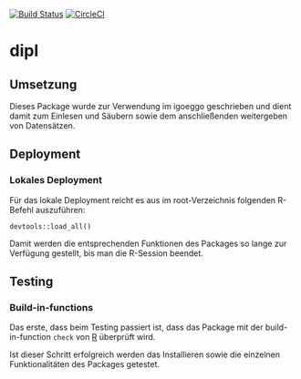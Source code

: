 [![Build Status](https://travis-ci.com/iGOEGGO/diplomprojekt.svg?token=sHpQspLqymz32HoPUpxz&branch=master)](https://travis-ci.com/iGOEGGO/diplomprojekt)
[![CircleCI](https://circleci.com/gh/iGOEGGO/dipl.svg?style=svg&circle-token=83b18c34b6f365dc697f4549d8b7ef07b51f54ce)](https://app.circleci.com/pipelines/github/iGOEGGO/dipl)


# dipl

## Umsetzung 

Dieses Package wurde zur Verwendung im igoeggo geschrieben und dient damit zum Einlesen und Säubern sowie dem anschließenden weitergeben von Datensätzen. 



## Deployment 

### Lokales Deployment 

Für das lokale Deployment reicht es aus im root-Verzeichnis folgenden R-Befehl auszuführen: 

```
devtools::load_all()
```

Damit werden die entsprechenden Funktionen des Packages so lange zur Verfügung gestellt, bis man die R-Session beendet. 



## Testing

### Build-in-functions

Das erste, dass beim Testing passiert ist, dass das Package mit der build-in-function `check` von [R](https://www.rdocumentation.org/packages/devtools/versions/2.3.2/topics/check) überprüft wird. 

Ist dieser Schritt erfolgreich werden das Installieren sowie die einzelnen Funktionalitäten des Packages getestet. 